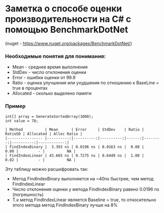 # Заметка о способе оценки производительности на C# с помощью BenchmarkDotNet
(nuget - https://www.nuget.org/packages/BenchmarkDotNet/)<br/>

### Необходимые понятия для понимания:
- Mean - среднее время выполнения
- StdDev - число отклонения оценки
- Error - ошибки оценки от 99.9
- Ratio - оценка улучшения или ухудшения по отношению к BaseLine = true в процентах
- Allocated - сколько выделено памяти


### Пример

```
int[] array = GenerateSortedArray(1000);
int value = 78;

| Method          | Mean      | Error     | StdDev    | Ratio | RatioSD | Allocated | Alloc Ratio |
|---------------- |----------:|----------:|----------:|------:|--------:|----------:|------------:|
| FindIndexBinary |  3.393 ns | 0.0196 ns | 0.0163 ns |  0.08 |    0.00 |         - |          NA |
| FindIndexLinear | 43.665 ns | 0.7275 ns | 0.6449 ns |  1.00 |    0.02 |         - |          NA |
```

Эту таблицу можно расшифровать так:
- Метод FindIndexBinary выполняется на ~40ns быстрее, чем метод FindIndexLinear
- Число отклонения оценки у метода FindIndexBinary равено 0.0196 ns (погрешность)
- Т.к метод FindIndexLinear является Baseline = true, то относительно этого метода метод FindIndexBinary лучше на 8%